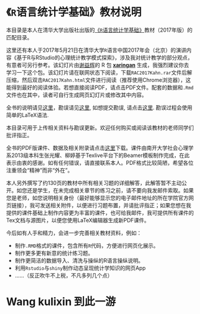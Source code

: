 # 《`R`语言统计学基础》教材说明

本目录是本人在清华大学出版社出版的[《`R`语言统计学基础》](https://www.amazon.cn/%E6%95%B0%E9%87%8F%E7%BB%8F%E6%B5%8E%E5%AD%A6%E7%B3%BB%E5%88%97%E4%B8%9B%E4%B9%A6-R%E8%AF%AD%E8%A8%80%E7%BB%9F%E8%AE%A1%E5%AD%A6%E5%9F%BA%E7%A1%80-%E5%90%95%E5%B0%8F%E5%BA%B7/dp/B06XGR6LJZ/ref=sr_1_1?ie=UTF8&qid=1490245508&sr=8-1&keywords=%E5%90%95%E5%B0%8F%E5%BA%B7)教材（2017年版）的匹配目录。

这里还有本人于2017年5月21日在清华大学`R`语言中国2017年会（北京）的演讲内容《基于R与RStudio的心理统计教学模式探索》，涉及我对统计教学的部分观点，有意者可另行参考。该幻灯片由[谢益辉](https://yihui.name)的 R 包 [**xaringan**](https://github.com/yihui/xaringan) 生成，我强烈建议你去学习一下这个包。该幻灯片请在联网状态下阅读，下载`RAC2017Kahn.rar`文件后解压缩，然后双击`RAC2017Kahn.html`文件进行阅读（推荐使用Chrome浏览器），这能得到最好的阅读体验。若想直接阅读PDF，请点击PDF文件。配套的数据和`.Rmd`文件也在其中，读者可自行生成网页幻灯片或修改其中内容。

全书的说明请见[这里](https://github.com/xkdog/xkdog.github.io/blob/master/_posts/2017-03-30-StatsUsingR.md)，勘误请见[这里](https://xkdog.github.io/2017-03-23-Errata/), 如想提交勘误, 请点击[这里](https://github.com/xkdog/xkdog.github.io/blob/master/_posts/2017-03-23-Errata.md). 勘误过程会使用简单的LaTeX语法.

本目录可用于上传相关资料与勘误更新。欢迎任何购买或阅读该教材的老师同学们批评指正。

全书的PDF版课件、数据及相关附录请点击[这里](https://pan.baidu.com/s/1eS3OO1c)下载。课件由南开大学社会心理学系2013级本科生张光耀、柳婷基于Texlive平台下的Beamer模板制作完成，在此表示由衷的感谢。如有任何错误，请直接联系本人。PDF格式比较简陋，希望各位注重领会“精神”而非“外在”。

本人另外撰写了约130页的教材中所有相关习题的详细解答，此解答暂不主动公开。如您还是学生，在未完成相关章节的练习之前，请不要向我发邮件索取。如果您是老师，如您说明相关身份（最好能够显示您的电子邮件地址的所在学院官方网页链接），我可发送相关附件，以便进行习题布置，并请批评指正；如果您想在我提供的课件基础上制作内容更为丰富的课件，也可给我邮件，我可提供所有课件的Tex文档与源图片，以便您使用LaTeX编辑器生成新PDF课件。

今后如有人手和精力，会进一步完善相关教材资料，例如：

* 制作`.RMD`格式的课件，包含所有`R`代码，方便进行网页化展示。
* 制作更多更有新意的统计练习题。
* 制作更简洁的数据导入、清洗与操纵的R语言操纵说明。
* 利用`Rstudio`与`shiny`制作动态呈现统计学知识的网页App
* ……（反正吹牛不上税，不凡多列几个点）
 
# Wang kulixin 到此一游 
 
